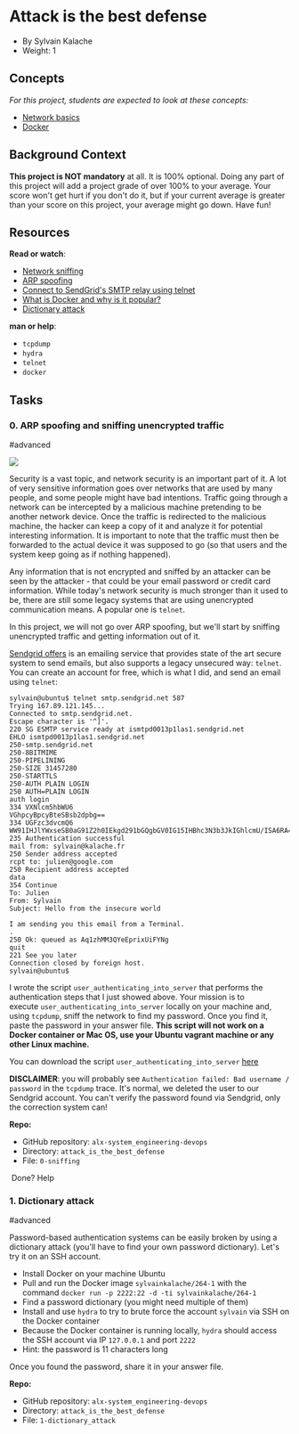 Attack is the best defense
==========================

-   By Sylvain Kalache
-   Weight: 1

Concepts
--------

*For this project, students are expected to look at these concepts:*

-   [Network basics](https://alx-intranet.hbtn.io/concepts/33)
-   [Docker](https://alx-intranet.hbtn.io/concepts/65)

Background Context
------------------

**This project is NOT mandatory** at all. It is 100% optional. Doing any part of this project will add a project grade of over 100% to your average. Your score won't get hurt if you don't do it, but if your current average is greater than your score on this project, your average might go down. Have fun!

Resources
---------

**Read or watch**:

-   [Network sniffing](https://alx-intranet.hbtn.io/rltoken/eF4956aQFYnhS_i6IF9R-g "Network sniffing")
-   [ARP spoofing](https://alx-intranet.hbtn.io/rltoken/RK-4WtV0YCSETDSG9lr1hw "ARP spoofing")
-   [Connect to SendGrid's SMTP relay using telnet](https://alx-intranet.hbtn.io/rltoken/twuD5E9_-V2z1zfW5nXyyg "Connect to SendGrid's SMTP relay using telnet")
-   [What is Docker and why is it popular?](https://alx-intranet.hbtn.io/rltoken/56VrRmkBHFq2OKLM_FQA6w "What is Docker and why is it popular?")
-   [Dictionary attack](https://alx-intranet.hbtn.io/rltoken/dbAwbf71VVSCTOfeR1NRmg "Dictionary attack")

**man or help**:

-   `tcpdump`
-   `hydra`
-   `telnet`
-   `docker`

Tasks
-----

### 0\. ARP spoofing and sniffing unencrypted traffic

#advanced

![](https://s3.amazonaws.com/alx-intranet.hbtn.io/uploads/medias/2020/9/01c5a1e3f29d290b188d34be5cf534d3255058a7.png?X-Amz-Algorithm=AWS4-HMAC-SHA256&X-Amz-Credential=AKIARDDGGGOUSBVO6H7D%2F20220307%2Fus-east-1%2Fs3%2Faws4_request&X-Amz-Date=20220307T142534Z&X-Amz-Expires=86400&X-Amz-SignedHeaders=host&X-Amz-Signature=bf9af664503b8ca4a4f4b4332b6c5e93f5f31a7c8a5844166833b3389655f33f)

Security is a vast topic, and network security is an important part of it. A lot of very sensitive information goes over networks that are used by many people, and some people might have bad intentions. Traffic going through a network can be intercepted by a malicious machine pretending to be another network device. Once the traffic is redirected to the malicious machine, the hacker can keep a copy of it and analyze it for potential interesting information. It is important to note that the traffic must then be forwarded to the actual device it was supposed to go (so that users and the system keep going as if nothing happened).

Any information that is not encrypted and sniffed by an attacker can be seen by the attacker - that could be your email password or credit card information. While today's network security is much stronger than it used to be, there are still some legacy systems that are using unencrypted communication means. A popular one is `telnet`.

In this project, we will not go over ARP spoofing, but we'll start by sniffing unencrypted traffic and getting information out of it.

[Sendgrid offers](https://alx-intranet.hbtn.io/rltoken/u5jqdTiofjsRJQOgc32XKA "Sendgrid offers") is an emailing service that provides state of the art secure system to send emails, but also supports a legacy unsecured way: `telnet`. You can create an account for free, which is what I did, and send an email using `telnet`:

```
sylvain@ubuntu$ telnet smtp.sendgrid.net 587
Trying 167.89.121.145...
Connected to smtp.sendgrid.net.
Escape character is '^]'.
220 SG ESMTP service ready at ismtpd0013p1las1.sendgrid.net
EHLO ismtpd0013p1las1.sendgrid.net
250-smtp.sendgrid.net
250-8BITMIME
250-PIPELINING
250-SIZE 31457280
250-STARTTLS
250-AUTH PLAIN LOGIN
250 AUTH=PLAIN LOGIN
auth login
334 VXNlcm5hbWU6
VGhpcyBpcyBteSBsb2dpbg==
334 UGFzc3dvcmQ6
WW91IHJlYWxseSB0aG91Z2h0IEkgd291bGQgbGV0IG15IHBhc3N3b3JkIGhlcmU/ISA6RA==
235 Authentication successful
mail from: sylvain@kalache.fr
250 Sender address accepted
rcpt to: julien@google.com
250 Recipient address accepted
data
354 Continue
To: Julien
From: Sylvain
Subject: Hello from the insecure world

I am sending you this email from a Terminal.
.
250 Ok: queued as Aq1zhMM3QYeEprixUiFYNg
quit
221 See you later
Connection closed by foreign host.
sylvain@ubuntu$

```

I wrote the script `user_authenticating_into_server` that performs the authentication steps that I just showed above. Your mission is to execute `user_authenticating_into_server` locally on your machine and, using `tcpdump`, sniff the network to find my password. Once you find it, paste the password in your answer file. **This script will not work on a Docker container or Mac OS, use your Ubuntu vagrant machine or any other Linux machine.**

You can download the script `user_authenticating_into_server` [here](https://alx-intranet.hbtn.io/rltoken/GE_FoAUArlVccQlt7CuBGA "here")

**DISCLAIMER**: you will probably see `Authentication failed: Bad username / password` in the `tcpdump` trace. It's normal, we deleted the user to our Sendgrid account. You can't verify the password found via Sendgrid, only the correction system can!

**Repo:**

-   GitHub repository: `alx-system_engineering-devops`
-   Directory: `attack_is_the_best_defense`
-   File: `0-sniffing`

 Done? Help

### 1\. Dictionary attack

#advanced

Password-based authentication systems can be easily broken by using a dictionary attack (you'll have to find your own password dictionary). Let's try it on an SSH account.

-   Install Docker on your machine Ubuntu
-   Pull and run the Docker image `sylvainkalache/264-1` with the command `docker run -p 2222:22 -d -ti sylvainkalache/264-1`
-   Find a password dictionary (you might need multiple of them)
-   Install and use `hydra` to try to brute force the account `sylvain` via SSH on the Docker container
-   Because the Docker container is running locally, `hydra` should access the SSH account via IP `127.0.0.1` and port `2222`
-   Hint: the password is 11 characters long

Once you found the password, share it in your answer file.

**Repo:**

-   GitHub repository: `alx-system_engineering-devops`
-   Directory: `attack_is_the_best_defense`
-   File: `1-dictionary_attack`
